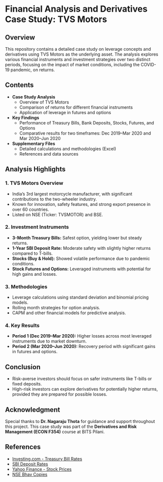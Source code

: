 # Financial Analysis and Derivatives Case Study: TVS Motors

## Overview
This repository contains a detailed case study on leverage concepts and derivatives using TVS Motors as the underlying asset. The analysis explores various financial instruments and investment strategies over two distinct periods, focusing on the impact of market conditions, including the COVID-19 pandemic, on returns.

## Contents
- **Case Study Analysis**
  - Overview of TVS Motors
  - Comparison of returns for different financial instruments
  - Application of leverage in futures and options
- **Key Findings**
  - Performance of Treasury Bills, Bank Deposits, Stocks, Futures, and Options
  - Comparative results for two timeframes: Dec 2019–Mar 2020 and Mar 2020–Jun 2020
- **Supplementary Files**
  - Detailed calculations and methodologies (Excel)
  - References and data sources

## Analysis Highlights
### 1. TVS Motors Overview
- India’s 3rd largest motorcycle manufacturer, with significant contributions to the two-wheeler industry.
- Known for innovation, safety features, and strong export presence in over 60 countries.
- Listed on NSE (Ticker: TVSMOTOR) and BSE.

### 2. Investment Instruments
- **3-Month Treasury Bills:** Safest option, yielding lower but steady returns.
- **1-Year SBI Deposit Rate:** Moderate safety with slightly higher returns compared to T-bills.
- **Stocks (Buy & Hold):** Showed volatile performance due to pandemic conditions.
- **Stock Futures and Options:** Leveraged instruments with potential for high gains and losses.

### 3. Methodologies
- Leverage calculations using standard deviation and binomial pricing models.
- Rolling month strategies for option analysis.
- CAPM and other financial models for predictive analysis.

### 4. Key Results
- **Period 1 (Dec 2019–Mar 2020):** Higher losses across most leveraged instruments due to market downturn.
- **Period 2 (Mar 2020–Jun 2020):** Recovery period with significant gains in futures and options.

## Conclusion
- Risk-averse investors should focus on safer instruments like T-bills or fixed deposits.
- High-risk investors can explore derivatives for potentially higher returns, provided they are prepared for possible losses.

## Acknowledgment
Special thanks to **Dr. Nagaraju Thota** for guidance and support throughout this project. This case study was part of the **Derivatives and Risk Management (ECON F354)** course at BITS Pilani.

## References
- [Investing.com - Treasury Bill Rates](https://in.investing.com/rates-bonds/india-3-month-bond-yield-historical-data)
- [SBI Deposit Rates](https://www.sbi.co.in/web/interest-rates/deposit-rates/retail-domestic-term-deposits)
- [Yahoo Finance - Stock Prices](https://in.finance.yahoo.com/quote/TVSMOTOR.NS/history)
- [NSE Bhav Copies](https://www1.nseindia.com/products/content/derivatives/equities/archieve_fo.htm)

